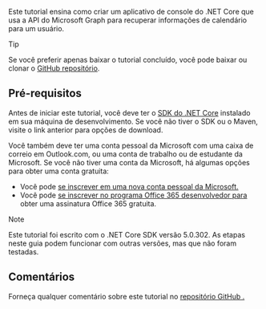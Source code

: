 <!-- markdownlint-disable MD002 MD041 -->

Este tutorial ensina como criar um aplicativo de console do .NET Core que usa a API do Microsoft Graph para recuperar informações de calendário para um usuário.

> [!TIP]
> Se você preferir apenas baixar o tutorial concluído, você pode baixar ou clonar o [GitHub repositório](https://github.com/microsoftgraph/msgraph-training-dotnet-core).

## <a name="prerequisites"></a>Pré-requisitos

Antes de iniciar este tutorial, você deve ter o [SDK do .NET Core](https://dotnet.microsoft.com/download) instalado em sua máquina de desenvolvimento. Se você não tiver o SDK ou o Maven, visite o link anterior para opções de download.

Você também deve ter uma conta pessoal da Microsoft com uma caixa de correio em Outlook.com, ou uma conta de trabalho ou de estudante da Microsoft. Se você não tiver uma conta da Microsoft, há algumas opções para obter uma conta gratuita:

- Você pode [se inscrever em uma nova conta pessoal da Microsoft.](https://signup.live.com/signup?wa=wsignin1.0&rpsnv=12&ct=1454618383&rver=6.4.6456.0&wp=MBI_SSL_SHARED&wreply=https://mail.live.com/default.aspx&id=64855&cbcxt=mai&bk=1454618383&uiflavor=web&uaid=b213a65b4fdc484382b6622b3ecaa547&mkt=E-US&lc=1033&lic=1)
- Você pode [se inscrever no programa Office 365 desenvolvedor para](https://developer.microsoft.com/office/dev-program) obter uma assinatura Office 365 gratuita.

> [!NOTE]
> Este tutorial foi escrito com o .NET Core SDK versão 5.0.302. As etapas neste guia podem funcionar com outras versões, mas que não foram testadas.

## <a name="feedback"></a>Comentários

Forneça qualquer comentário sobre este tutorial no [repositório GitHub .](https://github.com/microsoftgraph/msgraph-training-dotnet-core)
